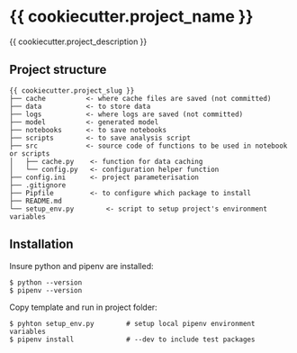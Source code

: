# {{ cookiecutter.project_name }}

{{ cookiecutter.project_description }}

## Project structure
```
{{ cookiecutter.project_slug }}
├── cache          <- where cache files are saved (not committed)
├── data           <- to store data
├── logs           <- where logs are saved (not committed)
├── model          <- generated model
├── notebooks      <- to save notebooks
├── scripts        <- to save analysis script
├── src            <- source code of functions to be used in notebook or scripts
│   ├── cache.py    <- function for data caching
│   └── config.py   <- configuration helper function
├── config.ini      <- project parameterisation
├── .gitignore
├── Pipfile         <- to configure which package to install 
├── README.md
└── setup_env.py        <- script to setup project's environment variables
```

## Installation 
Insure python and pipenv are installed:

    $ python --version
    $ pipenv --version

Copy template and run in project folder:

    $ pyhton setup_env.py        # setup local pipenv environment variables
    $ pipenv install             # --dev to include test packages
